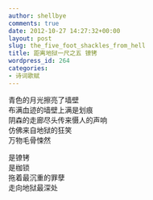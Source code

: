 ```yaml
---
author: shellbye
comments: true
date: 2012-10-27 14:27:32+00:00
layout: post
slug: the_five_foot_shackles_from_hell
title: 距离地狱一尺之五 镣铐
wordpress_id: 264
categories:
- 诗词歌赋
---
```


青色的月光擦亮了墙壁  
布满血迹的墙壁上满是划痕  
阴森的走廊尽头传来慑人的声响  
仿佛来自地狱的狂笑  
万物毛骨悚然  
  
是镣铐  
是枷锁  
拖着最沉重的罪孽  
走向地狱最深处
